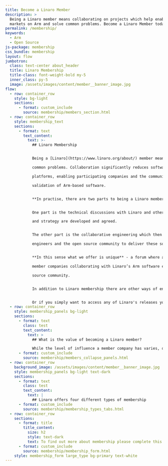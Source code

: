 ```yaml
---
title: Become a Linaro Member
description: >
  Being a Linaro member means collaborating on projects which help enable new
  markets on Arm and solve common problems. Become a Linaro Member today!
permalink: /membership/
keywords:
  - Arm
  - Open Source
js-package: membership
css_bundle: membership
layout: flow
jumbotron:
  class: text-center about_header
  title: Linaro Membership
  title-class: font-weight-bold my-5
  inner_class: py-5
  image: /assets/images/content/member__banner_image.jpg
flow:
  - row: container_row
    style: bg-light
    sections:
      - format: custom_include
        source: membership/members_section.html
  - row: container_row
    style: membership_text
    sections:
      - format: text
        text_content:
          text: >-
            ## Linaro Membership


            Being a [Linaro](https://www.linaro.org/about/) member means collaborating on projects which help enable new markets on Arm and solve

            common problems. Collaboration significantly reduces software fragmentation across the many Arm

            platforms, enabling participating companies and the community to reduce their costs for development and

            validation of Arm-based software.


            **In practise, there are two parts to being a Linaro member.** 


            One part is the technical discussions with Linaro and other industry leaders in which roadmaps

            and strategy are developed and agreed.


            The other part is the collaborative engineering which then takes place between Linaro, member

            engineers and the open source community to deliver these solutions.


            **In this sense what we offer is unique** - a forum where actual software engineering happens as a result of

            member companies collaborating with Linaro’s Arm software experts, other industry leaders and the open

            source community.


            In addition to Linaro membership there are other ways of engaging with Linaro. If you need help building a product on Arm and want to leverage Linaro’s Arm and open source expertise, then partnering with [Linaro Developer Services](https://www.linaro.org/services/) is the right option for you.  


            Or if you simply want to access any of Linaro's releases you can find these on our [Downloads page](https://www.linaro.org/downloads/). We also provide support to the community in addition to our members and services customers. To submit a support query go to the [Linaro Support](https://www.linaro.org/support/) page.
  - row: container_row
    style: membership_panels bg-light
    sections:
      - format: text
        class: test
        text_content:
          text: >
            ## What is the value of becoming a Linaro member?

            While the level of influence a member company has varies, depending on what membership type they have, all members benefit from three key factors.
      - format: custom_include
        source: membership/members_collapse_panels.html
  - row: container_row
    background_image: /assets/images/content/member__banner_image.jpg
    style: membership_panels bg-light text-dark
    sections:
      - format: text
        class: test
        text_content:
          text: |
            ## Linaro offers four different types of membership
      - format: custom_include
        source: membership/membership_types_tabs.html
  - row: container_row
    sections:
      - format: title
        title_content:
          size: h2
          style: text-dark
          text: To find out more about membership please complete this form
      - format: custom_include
        source: membership/membership_form.html
    style: membership_form large_type bg-primary text-white
---
```

